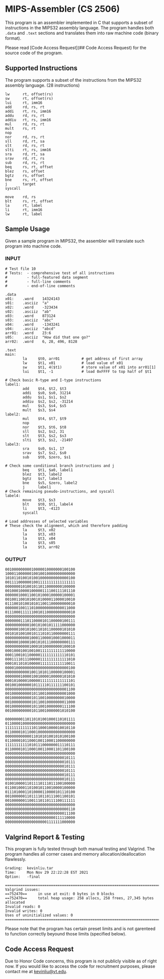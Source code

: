 # MIPS-Assembler (CS 2506)
This program is an assembler implemented in C that supports a subset of instructions in the MIPS32 assembly language. The program handles both `.data` and `.text` sections and translates them into raw machine code (binary format).

Please read [Code Access Request](## Code Access Request) for the source code of the program.

## Supported Instructions
The program supports a subset of the instructions from the MIPS32 assembly language. (28 instructions)
```
lw      rt, offset(rs)
sw      rt, offset(rs)
lui     rt, imm16
add     rd, rs, rt
addi    rt, rs, imm16
addu    rd, rs, rt 
addiu   rt, rs, imm16
mul     rd, rs, rt
mult    rs, rt
nop
nor     rd, rs, rt
sll     rd, rt, sa
slt     rd, rs, rt 
slti    rt, rs, imm16
sra     rd, rt, sa
srav    rd, rt, rs 
sub     rd, rs, rt
beq     rs, rt, offset
blez    rs, offset 
bgtz    rs, offset
bne     rs, rt, offset
j       target
syscall

move    rd, rs
blt     rs, rt, offset
la      rt, label 
li      rt, imm16
lw      rt, label
```

## Sample Usage
Given a sample program in MIPS32, the assembler will translate such program into machine code.
### INPUT
```
# Test file 10
# Tests:  - comprehensive test of all instructions
#         - full-featured data segment
#         - full-line comments
#         - end-of-line comments

.data
x01:    .word    14324143
s01:    .asciiz  "a"
x02:    .word    -323434
s02:    .asciiz  "ab"
x03:    .word    873124
s03:    .asciiz  "abc"
x04:    .word    -1343241
s04:    .asciiz  "abcd"
arr01:  .word    23:6
s05:    .asciiz  "How did that one go?"
arr02:  .word    6, 28, 496, 8128

.text
main:
        la     $t0, arr01          # get address of first array
        lw     $t1, x01            # load value of x01
        sw     $t1, 4($t1)         # store value of x01 into arr01[1]
        lui    $t1, -1             # load 0xFFFF to top half of $t1

# Check basic R-type and I-type instructions
label1:
        add    $t4, $t2, $t3
        addi   $s0, $s0, 31214
        addu   $s1, $s1, $s2
        addiu  $s2, $s2, -31214
        mul    $s3, $s4, $s5
        mult   $s3, $s4
label2:
        mul    $t4, $t7, $t9
        nop
        nor    $t3, $t6, $t8
        sll    $s2, $s2, 31
        slt    $t3, $s2, $s3
        slti   $t3, $s2, -21497
label3:
        sra    $s0, $s1, 17
        srav   $s7, $s2, $s0
        sub    $t0, $zero, $s1

# Check some conditional branch instructions and j
        beq    $t1, $a0, label1
        blez   $t3, label2
        bgtz   $s7, label3
        bne    $s5, $zero, label2
        j      label1
# Check remaining pseudo-instructions, and syscall
label4:
        move   $t3, $s3
        blt    $t0, $t1, label4
        li     $t3, -4123
        syscall

# Load addresses of selected variables
# These check the alignment, which and therefore padding
        la     $t3, x02
        la     $t3, x03
        la     $t3, x04
        la     $t3, s05
        la     $t3, arr02
```

### OUTPUT
```
00100000000010000010000000100100
10001100000010010010000000000000
10101101001010010000000000000100
00111100000010011111111111111111
00000001010010110110000000100000
00100010000100000111100111101110
00000010001100101000100000100001
00100110010100101000011000010010
01110010100101011001100000000010
00000010011101000000000000011000
01110001111110010110000000000010
00000000000000000000000000000000
00000001110110000101100000100111
00000000000100101001011111000000
00000010010100110101100000101010
00101010010010111010110000000111
00000000000100011000010001000011
00000010000100101011100000000111
00000000000100010100000000100010
00010001001001001111111111110000
00011001011000001111111111110101
00011110111000001111111111111010
00010110101000001111111111110011
00001000000000000000000000000100
00000000000100110101100000100001
00000001000010010000100000101010
00010100001000001111111111111101
00100100000010111110111111100101
00000000000000000000000000001100
00100000000010110010000000001000
00100000000010110010000000010000
00100000000010110010000000011000
00100000000010110010000000111100
00100000000010110010000001010100

00000000110110101001000110101111
01100001000000000000000000000000
11111111111110110001000010010110
01100001011000100000000000000000
00000000000011010101001010100100
01100001011000100110001100000000
11111111111010111000000011110111
01100001011000100110001101100100
00000000000000000000000000000000
00000000000000000000000000010111
00000000000000000000000000010111
00000000000000000000000000010111
00000000000000000000000000010111
00000000000000000000000000010111
00000000000000000000000000010111
01001000011011110111011100100000
01100100011010010110010000100000
01110100011010000110000101110100
00100000011011110110111001100101
00100000011001110110111100111111
00000000000000000000000000000000
00000000000000000000000000000110
00000000000000000000000000011100
00000000000000000000000111110000
00000000000000000001111111000000

``` 


## Valgrind Report & Testing
This program is fully tested through both manual testing and Valgrind. The program handles all corner cases and memory allocation/deallocation flawlessly.
```
Grading:  kevinliu.tar
Time:     Mon Nov 29 22:22:28 EST 2021
Option:   -final

================================================================================
Valgrind issues:
==752470==     in use at exit: 0 bytes in 0 blocks
==752470==     total heap usage: 258 allocs, 258 frees, 27,345 bytes allocated
Invalid reads: 0
Invalid writes: 0
Uses of uninitialized values: 0
================================================================================
```
Please note that the program has certain preset limits and is not garenteed to function correctly beyound those limits (specified below).

## Code Access Request
Due to Honor Code concerns, this program is not publicly visible as of right now. If you would like to access the code for recruitment purposes, please contact me at kevinliu@vt.edu. 
